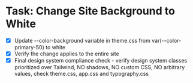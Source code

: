 # Task: Change Site Background to White

- [x] Update --color-background variable in theme.css from var(--color-primary-50) to white
- [x] Verify the change applies to the entire site
- [x] Final design system compliance check - verify design system classes prioritized over Tailwind, NO shadows, NO custom CSS, NO arbitrary values, check theme.css, app.css and typography.css
